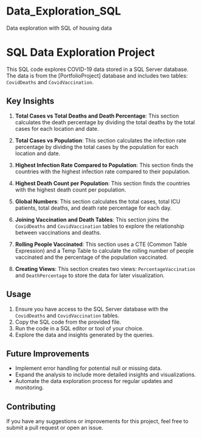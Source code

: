 # Data_Exploration_SQL
Data exploration with SQL of housing data
# SQL Data Exploration Project

This SQL code explores COVID-19 data stored in a SQL Server database. The data is from the [PortfolioProject] database and includes two tables: `CovidDeaths` and `CovidVaccination`.

## Key Insights

1. **Total Cases vs Total Deaths and Death Percentage**: This section calculates the death percentage by dividing the total deaths by the total cases for each location and date.

2. **Total Cases vs Population**: This section calculates the infection rate percentage by dividing the total cases by the population for each location and date.

3. **Highest Infection Rate Compared to Population**: This section finds the countries with the highest infection rate compared to their population.

4. **Highest Death Count per Population**: This section finds the countries with the highest death count per population.

5. **Global Numbers**: This section calculates the total cases, total ICU patients, total deaths, and death rate percentage for each day.

6. **Joining Vaccination and Death Tables**: This section joins the `CovidDeaths` and `CovidVaccination` tables to explore the relationship between vaccinations and deaths.

7. **Rolling People Vaccinated**: This section uses a CTE (Common Table Expression) and a Temp Table to calculate the rolling number of people vaccinated and the percentage of the population vaccinated.

8. **Creating Views**: This section creates two views: `PercentageVaccination` and `DeathPercentage` to store the data for later visualization.

## Usage

1. Ensure you have access to the SQL Server database with the `CovidDeaths` and `CovidVaccination` tables.
2. Copy the SQL code from the provided file.
3. Run the code in a SQL editor or tool of your choice.
4. Explore the data and insights generated by the queries.

## Future Improvements

- Implement error handling for potential null or missing data.
- Expand the analysis to include more detailed insights and visualizations.
- Automate the data exploration process for regular updates and monitoring.

## Contributing

If you have any suggestions or improvements for this project, feel free to submit a pull request or open an issue.
